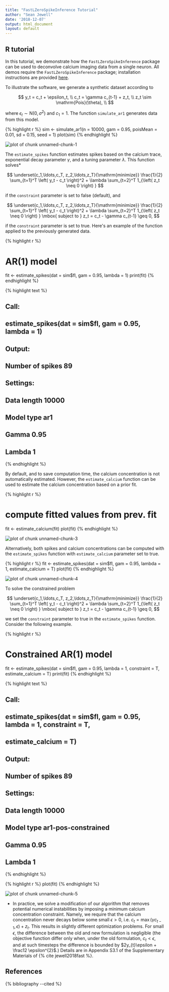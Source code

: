 ```yaml
---
title: "FastLZeroSpikeInference Tutorial"
author: "Sean Jewell"
date: '2018-12-07'
output: html_document
layout: default
---
```




R tutorial
----

In this tutorial, we demonstrate how the ```FastLZeroSpikeInference``` package can be used to deconvolve calcium imaging data from a single neuron. All demos require the ```FastLZeroSpikeInference``` package; installation instructions are provided [here](software.html). 

To illustrate the software, we generate a synthetic dataset according to 

$$
y_t = c_t + \epsilon_t, \\
c_t = \gamma c_{t-1} + z_t, \\
z_t \sim \mathrm{Pois}(\theta), \\
$$

where $\epsilon_t \sim \mathrm{N}(0, \sigma^2)$ and  $c_1 = 1$. The function ```simulate_ar1``` generates data from this model. 


{% highlight r %}
sim <- simulate_ar1(n = 10000, gam = 0.95, poisMean = 0.01, sd = 0.15, seed = 1)
plot(sim)
{% endhighlight %}

![plot of chunk unnamed-chunk-1](figure/source/tutorial/unnamed-chunk-1-1.png)


The ```estimate_spikes``` function estimates spikes based on the calcium trace, exponential decay parameter $\gamma$, and a tuning parameter $\lambda$. This function solves* 

$$
\underset{c_1,\ldots,c_T, z_2,\ldots,z_T}{\mathrm{minimize}}  
\frac{1}{2} \sum_{t=1}^T \left( y_t -  c_t \right)^2 + \lambda \sum_{t=2}^T 1_{\left( z_t \neq 0 \right) } 
$$

if the ```constraint``` parameter is set to false (default), and 

$$
\underset{c_1,\ldots,c_T, z_2,\ldots,z_T}{\mathrm{minimize}}  
\frac{1}{2} \sum_{t=1}^T \left( y_t -  c_t \right)^2 + \lambda \sum_{t=2}^T 1_{\left( z_t \neq 0 \right) }
\mbox{ subject to } z_t = c_t - \gamma c_{t-1} \geq 0,
$$

if the ```constraint``` parameter is set to true. Here's an example of the function applied to the previously generated data. 



{% highlight r %}
# AR(1) model
fit <- estimate_spikes(dat = sim$fl, gam = 0.95, lambda = 1)
print(fit)
{% endhighlight %}



{% highlight text %}
## 
##  Call: 
## estimate_spikes(dat = sim$fl, gam = 0.95, lambda = 1)
## 
##  Output: 
## Number of spikes 	 89 
## 
##  Settings: 
## Data length 		 10000 
## Model type 		 ar1 
## Gamma 			 0.95 
## Lambda 			 1
{% endhighlight %}

By default, and to save computation time, the calcium concentration is not automatically estimated. However, the ```estimate_calcium``` function can be used to estimate the calcium concentration based on a prior fit. 


{% highlight r %}
# compute fitted values from prev. fit
fit <- estimate_calcium(fit)
plot(fit)
{% endhighlight %}

![plot of chunk unnamed-chunk-3](figure/source/tutorial/unnamed-chunk-3-1.png)

Alternatively, both spikes and calcium concentrations can be computed with the ```estimate_spikes``` function with ```estimate_calcium``` parameter set to true. 


{% highlight r %}
fit <- estimate_spikes(dat = sim$fl, gam = 0.95, lambda = 1, estimate_calcium = T)
plot(fit)
{% endhighlight %}

![plot of chunk unnamed-chunk-4](figure/source/tutorial/unnamed-chunk-4-1.png)

To solve the constrained problem 

$$
\underset{c_1,\ldots,c_T, z_2,\ldots,z_T}{\mathrm{minimize}}  
\frac{1}{2} \sum_{t=1}^T \left( y_t -  c_t \right)^2 + \lambda \sum_{t=2}^T 1_{\left( z_t \neq 0 \right) }
\mbox{ subject to } z_t = c_t - \gamma c_{t-1} \geq 0,
$$

we set the ```constraint``` parameter to true in the ```estimate_spikes``` function. Consider the following example.


{% highlight r %}
# Constrained AR(1) model
fit <- estimate_spikes(dat = sim$fl, gam = 0.95, lambda = 1, constraint = T, estimate_calcium = T)
print(fit)
{% endhighlight %}



{% highlight text %}
## 
##  Call: 
## estimate_spikes(dat = sim$fl, gam = 0.95, lambda = 1, constraint = T, 
##     estimate_calcium = T)
## 
##  Output: 
## Number of spikes 	 89 
## 
##  Settings: 
## Data length 		 10000 
## Model type 		 ar1-pos-constrained 
## Gamma 			 0.95 
## Lambda 			 1
{% endhighlight %}



{% highlight r %}
plot(fit)
{% endhighlight %}

![plot of chunk unnamed-chunk-5](figure/source/tutorial/unnamed-chunk-5-1.png)


* In practice, we solve a modification of our algorithm that removes potential numerical instabilities by imposing a minimum calcium concentration constraint. Namely, we require that the calcium concentration never decays below some small $\epsilon>0$, i.e. $c_{t} = \max(\gamma c_{t-1}, \epsilon) + z_{t}$. This results in slightly different optimization problems. For small $\epsilon$, the difference between the old and new formulation is negligible (the objective function differ only when, under the old formulation, $c_{t} < \epsilon$, and at such timesteps the difference is bounded by $2y_{t}\epsilon + \frac12 \epsilon^{2}$.) Details are in Appendix S3.1 of the Supplementary Materials of {% cite jewell2018fast %}. 


References 
----

{% bibliography --cited %}



